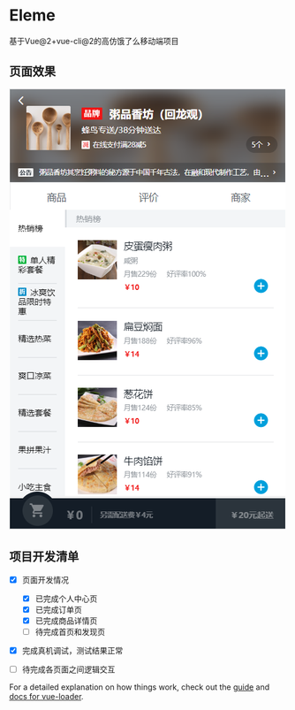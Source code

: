 # Eleme
基于Vue@2+vue-cli@2的高仿饿了么移动端项目

## 页面效果
![商品详情页](./resource/README/detail.png "模型预览")

## 项目开发清单

- [x] 页面开发情况
  - [x] 已完成个人中心页
  - [x] 已完成订单页
  - [x] 已完成商品详情页
  - [ ] 待完成首页和发现页
- [x] 完成真机调试，测试结果正常
- [ ] 待完成各页面之间逻辑交互



For a detailed explanation on how things work, check out the [guide](http://vuejs-templates.github.io/webpack/) and [docs for vue-loader](http://vuejs.github.io/vue-loader).
